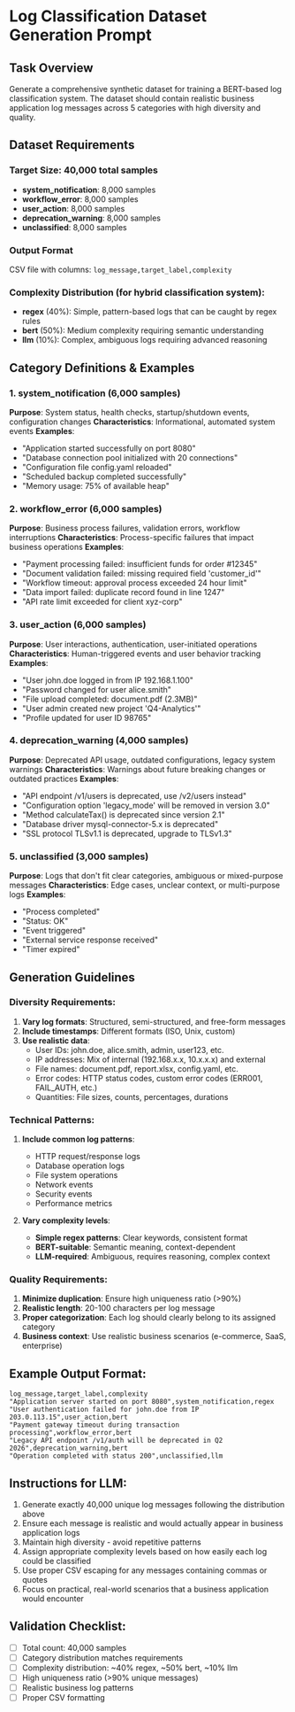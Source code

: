 # Log Classification Dataset Generation Prompt

## Task Overview
Generate a comprehensive synthetic dataset for training a BERT-based log classification system. The dataset should contain realistic business application log messages across 5 categories with high diversity and quality.

## Dataset Requirements

### Target Size: 40,000 total samples
- **system_notification**: 8,000 samples
- **workflow_error**: 8,000 samples  
- **user_action**: 8,000 samples
- **deprecation_warning**: 8,000 samples
- **unclassified**: 8,000 samples

### Output Format
CSV file with columns: `log_message,target_label,complexity`

### Complexity Distribution (for hybrid classification system):
- **regex** (40%): Simple, pattern-based logs that can be caught by regex rules
- **bert** (50%): Medium complexity requiring semantic understanding
- **llm** (10%): Complex, ambiguous logs requiring advanced reasoning

## Category Definitions & Examples

### 1. system_notification (6,000 samples)
**Purpose**: System status, health checks, startup/shutdown events, configuration changes
**Characteristics**: Informational, automated system events
**Examples**:
- "Application started successfully on port 8080"
- "Database connection pool initialized with 20 connections"
- "Configuration file config.yaml reloaded"
- "Scheduled backup completed successfully"
- "Memory usage: 75% of available heap"

### 2. workflow_error (6,000 samples)
**Purpose**: Business process failures, validation errors, workflow interruptions
**Characteristics**: Process-specific failures that impact business operations
**Examples**:
- "Payment processing failed: insufficient funds for order #12345"
- "Document validation failed: missing required field 'customer_id'"
- "Workflow timeout: approval process exceeded 24 hour limit"
- "Data import failed: duplicate record found in line 1247"
- "API rate limit exceeded for client xyz-corp"

### 3. user_action (6,000 samples)
**Purpose**: User interactions, authentication, user-initiated operations
**Characteristics**: Human-triggered events and user behavior tracking
**Examples**:
- "User john.doe logged in from IP 192.168.1.100"
- "Password changed for user alice.smith"
- "File upload completed: document.pdf (2.3MB)"
- "User admin created new project 'Q4-Analytics'"
- "Profile updated for user ID 98765"

### 4. deprecation_warning (4,000 samples)
**Purpose**: Deprecated API usage, outdated configurations, legacy system warnings
**Characteristics**: Warnings about future breaking changes or outdated practices
**Examples**:
- "API endpoint /v1/users is deprecated, use /v2/users instead"
- "Configuration option 'legacy_mode' will be removed in version 3.0"
- "Method calculateTax() is deprecated since version 2.1"
- "Database driver mysql-connector-5.x is deprecated"
- "SSL protocol TLSv1.1 is deprecated, upgrade to TLSv1.3"

### 5. unclassified (3,000 samples)
**Purpose**: Logs that don't fit clear categories, ambiguous or mixed-purpose messages
**Characteristics**: Edge cases, unclear context, or multi-purpose logs
**Examples**:
- "Process completed"
- "Status: OK"
- "Event triggered"
- "External service response received"
- "Timer expired"

## Generation Guidelines

### Diversity Requirements:
1. **Vary log formats**: Structured, semi-structured, and free-form messages
2. **Include timestamps**: Different formats (ISO, Unix, custom)
3. **Use realistic data**: 
   - User IDs: john.doe, alice.smith, admin, user123, etc.
   - IP addresses: Mix of internal (192.168.x.x, 10.x.x.x) and external
   - File names: document.pdf, report.xlsx, config.yaml, etc.
   - Error codes: HTTP status codes, custom error codes (ERR001, FAIL_AUTH, etc.)
   - Quantities: File sizes, counts, percentages, durations

### Technical Patterns:
1. **Include common log patterns**:
   - HTTP request/response logs
   - Database operation logs
   - File system operations
   - Network events
   - Security events
   - Performance metrics

2. **Vary complexity levels**:
   - **Simple regex patterns**: Clear keywords, consistent format
   - **BERT-suitable**: Semantic meaning, context-dependent
   - **LLM-required**: Ambiguous, requires reasoning, complex context

### Quality Requirements:
1. **Minimize duplication**: Ensure high uniqueness ratio (>90%)
2. **Realistic length**: 20-100 characters per log message
3. **Proper categorization**: Each log should clearly belong to its assigned category
4. **Business context**: Use realistic business scenarios (e-commerce, SaaS, enterprise)

## Example Output Format:
```csv
log_message,target_label,complexity
"Application server started on port 8080",system_notification,regex
"User authentication failed for john.doe from IP 203.0.113.15",user_action,bert
"Payment gateway timeout during transaction processing",workflow_error,bert
"Legacy API endpoint /v1/auth will be deprecated in Q2 2026",deprecation_warning,bert
"Operation completed with status 200",unclassified,llm
```

## Instructions for LLM:
1. Generate exactly 40,000 unique log messages following the distribution above
2. Ensure each message is realistic and would actually appear in business application logs  
3. Maintain high diversity - avoid repetitive patterns
4. Assign appropriate complexity levels based on how easily each log could be classified
5. Use proper CSV escaping for any messages containing commas or quotes
6. Focus on practical, real-world scenarios that a business application would encounter

## Validation Checklist:
- [ ] Total count: 40,000 samples
- [ ] Category distribution matches requirements
- [ ] Complexity distribution: ~40% regex, ~50% bert, ~10% llm
- [ ] High uniqueness ratio (>90% unique messages)
- [ ] Realistic business log patterns
- [ ] Proper CSV formatting